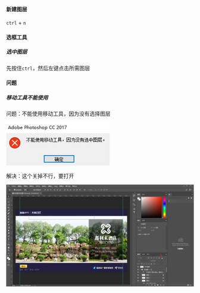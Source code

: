 #### 新建图层

`ctrl` + `n`

#### 选框工具

##### 选中图层

先按住`ctrl`，然后左键点击所需图层

#### 问题

##### 移动工具不能使用

问题：不能使用移动工具，因为没有选择图层

![image-20220601111154945](photoshop.assets/image-20220601111154945.png)

解决：这个关掉不行，要打开

![image-20220601111433488](photoshop.assets/image-20220601111433488.png)